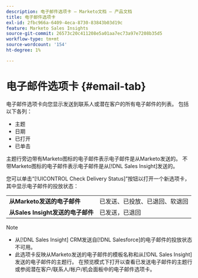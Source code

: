 ```yaml
---
description: 电子邮件选项卡 — Marketo文档 — 产品文档
title: 电子邮件选项卡
exl-id: 2fbc966a-6409-4eca-8730-83843b03d19c
feature: Marketo Sales Insights
source-git-commit: 26573c20c411208e5a01aa7ec73a97e7208b35d5
workflow-type: tm+mt
source-wordcount: '154'
ht-degree: 1%

---
```


# 电子邮件选项卡 {#email-tab}

电子邮件选项卡向您显示发送到联系人或潜在客户的所有电子邮件的列表。 包括以下各列：

* 主题
* 日期
* 已打开
* 已单击

主题行旁边带有Marketo图标的电子邮件表示电子邮件是从Marketo发送的。 不带Marketo图标的电子邮件表示电子邮件是从[!DNL Sales Insight]发送的。

您可以单击“[!UICONTROL Check Delivery Status]”按钮以打开一个新选项卡，其中显示电子邮件的投放状态：

<table>
 <tbody>
  <tr>
   <td><strong>从Marketo发送的电子邮件</strong></td>
   <td>已发送、已投放、已退回、软退回</td>
  </tr>
  <tr>
   <td><strong>从Sales Insight发送的电子邮件</strong></td>
   <td>已发送，已退回</td>
  </tr>
 </tbody>
</table>

>[!NOTE]
>
>* 从[!DNL Sales Insight] CRM发送自[!DNL Salesforce]的电子邮件的投放状态不可用。
>* 此选项卡反映从Marketo发送的电子邮件的模板名称和从[!DNL Sales Insight]发送的电子邮件的主题行。 在预览模式下打开以查看已发送电子邮件的主题行或参阅潜在客户/联系人/帐户/机会面板中的电子邮件选项卡。
